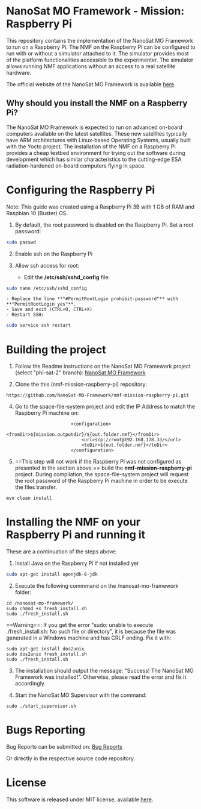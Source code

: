 # NanoSat MO Framework - Mission: Raspberry Pi
This repository contains the implementation of the NanoSat MO Framework to run on a Raspberry Pi.
The NMF on the Raspberry Pi can be configured to run with or without a simulator attached to it. The simulator provides most of the platform functionalities accessible to the experimenter. The simulator allows running NMF applications without an access to a real satellite hardware.

The official website of the NanoSat MO Framework is available [here].

## Why should you install the NMF on a Raspberry Pi?

The NanoSat MO Framework is expected to run on advanced on-board computers available on the latest satellites. These new satellites typically have ARM architectures with Linux-based Operating Systems, usually built with the Yocto project.
The installation of the NMF on a Raspberry Pi provides a cheap testbed environment for trying out the software during development which has similar characteristics to the cutting-edge ESA radiation-hardened on-board computers flying in space.

# Configuring the Raspberry Pi

Note: This guide was created using a Raspberry Pi 3B with 1 GB of RAM and Raspbian 10 (Buster) OS.

1. By default, the root password is disabled on the Raspberry Pi. Set a root password:
```bash
sudo passwd
```

2. Enable ssh on the Raspberry Pi

3. Allow ssh access for root:
	- Edit the **/etc/ssh/sshd_config** file:
```bash
sudo nano /etc/ssh/sshd_config
```
	- Replace the line **"#PermitRootLogin prohibit-password"** with **"PermitRootLogin yes"**.
	- Save and exit (CTRL+O, CTRL+X)
	- Restart SSH:
```bash
sudo service ssh restart
```

# Building the project

1. Follow the Readme instructions on the NanoSat MO Framework project (select "phi-sat-2" branch):
[NanoSat MO Framework](https://github.com/esa/nanosat-mo-framework/tree/phi-sat-2)

2. Clone the this (nmf-mission-raspberry-pi) repository:
```
https://github.com/NanoSat-MO-Framework/nmf-mission-raspberry-pi.git
```

4. Go to the space-file-system project and edit the IP Address to match the Raspberry Pi machine on:
```
                        <configuration>
                            <fromDir>${mission.outputdir}/${out.folder.nmf}</fromDir>
                            <url>scp://root@192.168.178.33/</url>
                            <toDir>${out.folder.nmf}</toDir>
                        </configuration>
```

5. ==This step will not work if the Raspberry Pi was not configured as presented in the section above.== build the **nmf-mission-raspberry-pi** project. During compilation, the space-file-system project will request the root password of the Raspberry Pi machine in order to be execute the files transfer.
```
mvn clean install
```

# Installing the NMF on your Raspberry Pi and running it

These are a continuation of the steps above:

1. Install Java on the Raspberry Pi if not installed yet
```bash
sudo apt-get install openjdk-8-jdk
```

2. Execute the following commmand on the /nanosat-mo-framework folder:
```
cd /nanosat-mo-framework/
sudo chmod +x fresh_install.sh
sudo ./fresh_install.sh
```

==Warning==: If you get the error "sudo: unable to execute ./fresh_install.sh: No such file or directory", it is because the file was generated in a Windows machine and has CRLF ending. Fix it with:
```
sudo apt-get install dos2unix
sudo dos2unix fresh_install.sh
sudo ./fresh_install.sh
```

3. The installation should output the message: "Success! The NanoSat MO Framework was installed!". Otherwise, please read the error and fix it accordingly.

4. Start the NanoSat MO Supervisor with the command:
```
sudo ./start_supervisor.sh
```

# Bugs Reporting
Bug Reports can be submitted on: [Bug Reports]

Or directly in the respective source code repository.

# License
This software is released under MIT license, available [here](LICENSE).

	
[NMFImage]: http://nanosat-mo-framework.github.io/img/NMF_logo_1124_63.png
[NanoSat MO Framework]: https://nanosat-mo-framework.github.io/
[here]: https://nanosat-mo-framework.github.io/
[GitHub]: https://github.com/esa/nanosat-mo-framework
[Bug Reports]: https://github.com/esa/nanosat-mo-framework/issues
